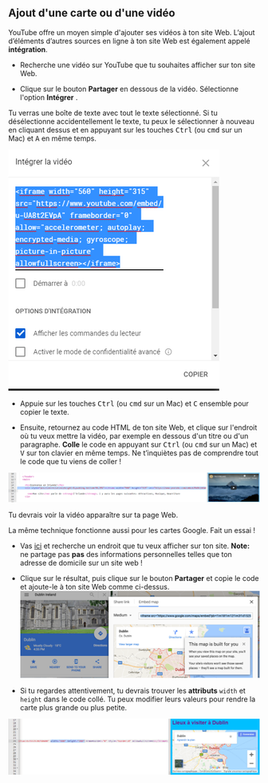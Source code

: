 ## Ajout d'une carte ou d'une vidéo

YouTube offre un moyen simple d'ajouter ses vidéos à ton site Web. L’ajout d’éléments d’autres sources en ligne à ton site Web est également appelé **intégration**.

- Recherche une vidéo sur YouTube que tu souhaites afficher sur ton site Web.

- Clique sur le bouton **Partager** en dessous de la vidéo. Sélectionne l'option **Intégrer** .

Tu verras une boîte de texte avec tout le texte sélectionné. Si tu désélectionne accidentellement le texte, tu peux le sélectionner à nouveau en cliquant dessus et en appuyant sur les touches <kbd>Ctrl</kbd> (ou <kbd>cmd</kbd> sur un Mac) et <kbd>A</kbd> en même temps.

![L'option d'intégration de YouTube avec le code sélectionné](images/EmbedYouTube.png)

- Appuie sur les touches <kbd>Ctrl</kbd> (ou <kbd>cmd</kbd> sur un Mac) et <kbd>C</kbd> ensemble pour copier le texte.

- Ensuite, retournez au code HTML de ton site Web, et clique sur l'endroit où tu veux mettre la vidéo, par exemple en dessous d'un titre ou d'un paragraphe. **Colle** le code en appuyant sur <kbd>Ctrl</kbd> (ou <kbd>cmd</kbd> sur un Mac) et <kbd>V</kbd> sur ton clavier en même temps. Ne t’inquiètes pas de comprendre tout le code que tu viens de coller !

![Exemple de code d'intégration collé dans une page HTML](images/EmbedYouTube2.png)

Tu devrais voir la vidéo apparaître sur ta page Web.

La même technique fonctionne aussi pour les cartes Google. Fait un essai !

- Vas [ici](http://dojo.soy/google-maps) et recherche un endroit que tu veux afficher sur ton site. **Note:** ne partage pas **pas** des informations personnelles telles que ton adresse de domicile sur un site web !

- Clique sur le résultat, puis clique sur le bouton **Partager** et copie le code et ajoute-le à ton site Web comme ci-dessus. ![Option d'intégration sélectionnée dans Google Maps](images/EmbedGoogleMap.png)

- Si tu regardes attentivement, tu devrais trouver les **attributs** `width` et `height` dans le code collé. Tu peux modifier leurs valeurs pour rendre la carte plus grande ou plus petite.

![Exemple de carte Google intégrée avec les attributs de largeur et de hauteur sélectionnés](images/EmbeddedGoogleMapCode.png)